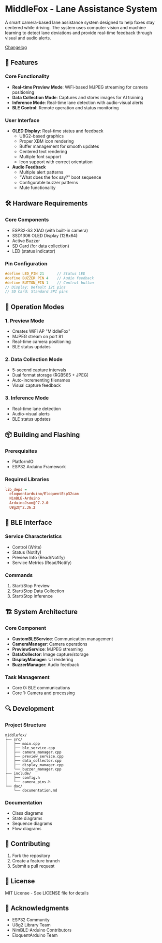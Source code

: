 # MiddleFox - Lane Assistance System

A smart camera-based lane assistance system designed to help foxes stay centered while driving. The system uses computer vision and machine learning to detect lane deviations and provide real-time feedback through visual and audio alerts.

[Changelog](CHANGELOG.md)

## 🚀 Features

### Core Functionality

- **Real-time Preview Mode**: WiFi-based MJPEG streaming for camera positioning
- **Data Collection Mode**: Captures and stores images for AI training
- **Inference Mode**: Real-time lane detection with audio-visual alerts
- **BLE Control**: Remote operation and status monitoring

### User Interface

- **OLED Display**: Real-time status and feedback
  - U8G2-based graphics
  - Proper XBM icon rendering
  - Buffer management for smooth updates
  - Centered text rendering
  - Multiple font support
  - Icon support with correct orientation
- **Audio Feedback**
  - Multiple alert patterns
  - "What does the fox say?" boot sequence
  - Configurable buzzer patterns
  - Mute functionality

## 🛠️ Hardware Requirements

### Core Components

- ESP32-S3 XIAO (with built-in camera)
- SSD1306 OLED Display (128x64)
- Active Buzzer
- SD Card (for data collection)
- LED (status indicator)

### Pin Configuration

```cpp
#define LED_PIN 21      // Status LED
#define BUZZER_PIN 4    // Audio feedback
#define BUTTON_PIN 1    // Control button
// Display: Default I2C pins
// SD Card: Standard SPI pins
```

## 🔧 Operation Modes

### 1. Preview Mode

- Creates WiFi AP "MiddleFox"
- MJPEG stream on port 81
- Real-time camera positioning
- BLE status updates

### 2. Data Collection Mode

- 5-second capture intervals
- Dual format storage (RGB565 + JPEG)
- Auto-incrementing filenames
- Visual capture feedback

### 3. Inference Mode

- Real-time lane detection
- Audio-visual alerts
- BLE status updates

## 📦 Building and Flashing

### Prerequisites

- PlatformIO
- ESP32 Arduino Framework

### Required Libraries

```ini
lib_deps =
  eloquentarduino/EloquentEsp32cam
  NimBLE-Arduino
  ArduinoJson@^7.2.0
  U8g2@^2.36.2
```

## 🔌 BLE Interface

### Service Characteristics

- Control (Write)
- Status (Notify)
- Preview Info (Read/Notify)
- Service Metrics (Read/Notify)

### Commands

1. Start/Stop Preview
2. Start/Stop Data Collection
3. Start/Stop Inference

## 🏗️ System Architecture

### Core Component

- **CustomBLEService**: Communication management
- **CameraManager**: Camera operations
- **PreviewService**: MJPEG streaming
- **DataCollector**: Image capture/storage
- **DisplayManager**: UI rendering
- **BuzzerManager**: Audio feedback

### Task Management

- Core 0: BLE communications
- Core 1: Camera and processing

## 🔍 Development

### Project Structure

```
middlefox/
├── src/
│   ├── main.cpp
│   ├── ble_service.cpp
│   ├── camera_manager.cpp
│   ├── preview_service.cpp
│   ├── data_collector.cpp
│   ├── display_manager.cpp
│   └── buzzer_manager.cpp
├── include/
│   ├── config.h
│   └── camera_pins.h
└── doc/
    └── documentation.md
```

### Documentation

- Class diagrams
- State diagrams
- Sequence diagrams
- Flow diagrams

## 📝 Contributing

1. Fork the repository
2. Create a feature branch
3. Submit a pull request

## 📄 License

MIT License - See LICENSE file for details

## 🙏 Acknowledgments

- ESP32 Community
- U8g2 Library Team
- NimBLE-Arduino Contributors
- EloquentArduino Team
